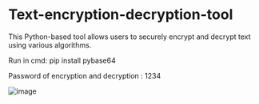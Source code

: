 # Text-encryption-decryption-tool
This Python-based tool allows users to securely encrypt and decrypt text using various algorithms.




Run in cmd:
pip install pybase64

Password of encryption and decryption : 1234

![image](https://github.com/janithScript/Text-encryption-decryption-tool/assets/127806197/12f5e64e-573d-4d31-ae21-48829b397959)
